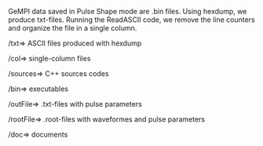 GeMPI data saved in Pulse Shape mode are .bin files.
Using hexdump, we produce txt-files.
Running the ReadASCII code, we remove the line counters and organize the file in a single column.

/txt=>	ASCII files produced with hexdump

/col=>	single-column files

/sources=>	      C++ sources codes

/bin=>		      executables

/outFile=>	      .txt-files with pulse parameters

/rootFile=>	      .root-files with waveformes and pulse parameters

/doc=>		      documents

